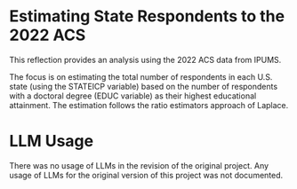 # Estimating State Respondents to the 2022 ACS

This reflection provides an analysis using the 2022 ACS data from IPUMS.

The focus is on estimating the total number of respondents in each U.S. state (using the STATEICP variable) based on the number of respondents with a doctoral degree (EDUC variable) as their highest educational attainment. The estimation follows the ratio estimators approach of Laplace.

# LLM Usage

There was no usage of LLMs in the revision of the original project. Any usage of LLMs for the original version of this project was not documented.